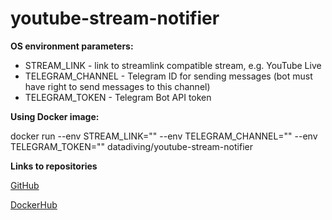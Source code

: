# youtube-stream-notifier

**OS environment parameters:**

- STREAM_LINK - link to streamlink compatible stream, e.g. YouTube Live
- TELEGRAM_CHANNEL - Telegram ID for sending messages (bot must have right to send messages to this channel)
- TELEGRAM_TOKEN - Telegram Bot API token

**Using Docker image:**

docker run --env STREAM_LINK="" --env TELEGRAM_CHANNEL="" --env TELEGRAM_TOKEN="" datadiving/youtube-stream-notifier

**Links to repositories**

[GitHub](https://github.com/aleksandrgordienko/youtube-stream-notifier)

[DockerHub](https://hub.docker.com/r/datadiving/youtube-stream-notifier)